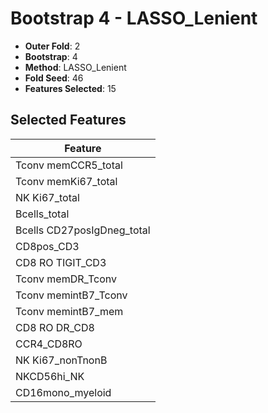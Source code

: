 # Bootstrap 4 - LASSO_Lenient

- **Outer Fold**: 2
- **Bootstrap**: 4
- **Method**: LASSO_Lenient
- **Fold Seed**: 46
- **Features Selected**: 15

## Selected Features

| Feature |
|---------|
| Tconv memCCR5_total |
| Tconv memKi67_total |
| NK Ki67_total |
| Bcells_total |
| Bcells CD27posIgDneg_total |
| CD8pos_CD3 |
| CD8 RO TIGIT_CD3 |
| Tconv memDR_Tconv |
| Tconv memintB7_Tconv |
| Tconv memintB7_mem |
| CD8 RO DR_CD8 |
| CCR4_CD8RO |
| NK Ki67_nonTnonB |
| NKCD56hi_NK |
| CD16mono_myeloid |
